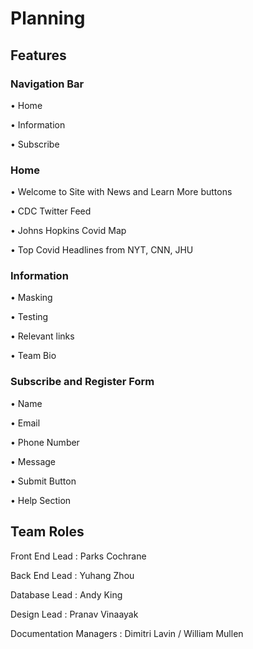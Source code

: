 # Planning

## Features

### Navigation Bar
•	Home

•	Information 

•	Subscribe

### Home
•	Welcome to Site with News and Learn More buttons

•	CDC Twitter Feed

•	Johns Hopkins Covid Map

•	Top Covid Headlines from NYT, CNN, JHU

### Information
•	Masking

•	Testing

•	Relevant links

•	Team Bio

### Subscribe and Register Form
•	Name

•	Email

•	Phone Number

•	Message

•	Submit Button

•	Help Section

## Team Roles

Front End Lead : Parks Cochrane

Back End Lead : Yuhang Zhou

Database Lead : Andy King

Design Lead : Pranav Vinaayak

Documentation Managers : Dimitri Lavin / William Mullen






